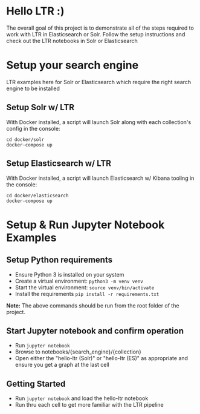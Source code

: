 # Hello LTR :)

The overall goal of this project is to demonstrate all of the steps required to work with LTR in Elasticsearch or Solr. Follow the setup instructions and check out the LTR notebooks in Solr or Elasticsearch

# Setup your search engine

LTR examples here for Solr or Elasticsearch which require the right search engine to be installed

## Setup Solr w/ LTR

With Docker installed, a script will launch Solr along with each collection's config in the console:

```
cd docker/solr
docker-compose up
```

## Setup Elasticsearch w/ LTR

With Docker installed, a script will launch Elasticsearch w/ Kibana tooling in the console:

```
cd docker/elasticsearch
docker-compose up
```

# Setup & Run Jupyter Notebook Examples

## Setup Python requirements

- Ensure Python 3 is installed on your system
- Create a virtual environment: `python3 -m venv venv`
- Start the virtual environment: `source venv/bin/activate`
- Install the requirements `pip install -r requirements.txt`

__Note:__ The above commands should be run from the root folder of the project.

## Start Jupyter notebook and confirm operation

- Run `jupyter notebook`
- Browse to notebooks/{search\_engine}/{collection} 
- Open either the "hello-ltr (Solr)" or "hello-ltr (ES)" as appropriate and ensure you get a graph at the last cell


## Getting Started
- Run `jupyter notebook` and load the hello-ltr notebook
- Run thru each cell to get more familiar with the LTR pipeline
